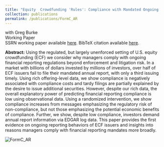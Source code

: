 ```yaml
---
title: "Equity  Crowdfunding 'Rules': Compliance with Mandated Ongoing Financial Reporting in an Unenforced Environment"
collection: publications
permalink: /publications/FormC_AR
---
```

with Greg Burke<br>
Working Paper<br>
SSRN working paper available [here](https://rileyleague.github.io/files/ssrb-5463161.pdf). BibTeX citation available [here](https://rileyleague.github.io/bibfiles/burke2025rules.md).

**Abstract:** Using the regulated, but largely unenforced setting of U.S. equity crowdfunding (ECF) we consider why managers comply with ongoing financial reporting regulations beyond enforcement and litigation risk. In a market with billions of dollars invested by millions of investors, over half of ECF issuers fail to file their mandated annual report, with only a third issuing timely. Using rich offering-level data, we show compliance is negatively associated with compliance costs and tardy filings are partially explained by the desire to issue additional securities. However, despite our rich data, the overall explanatory power of predicting financial reporting compliance is low using observational data. Using a randomized intervention, we show compliance increases from messages emphasizing the regulatory risk of non-compliance, but not those emphasizing the potential economic benefits of compliance. Further, we show, despite low compliance, investors demand annual report information via EDGAR log data. This paper provides the first evidence on ongoing reporting behaviors of ECF issuers and insights into reasons managers comply with financial reporting mandates more broadly.

![FormC_AR](https://rileyleague.github.io/images/message_effects.png)
